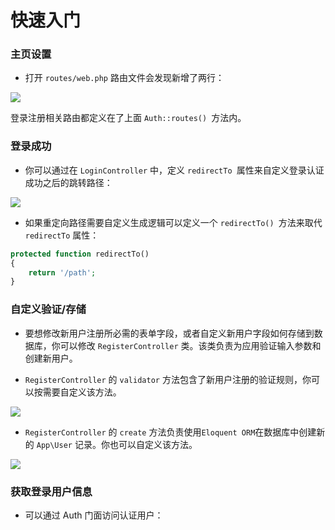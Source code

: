 # 快速入门



### 主页设置

+ 打开 `routes/web.php` 路由文件会发现新增了两行：

![](https://ws3.sinaimg.cn/large/005BYqpggy1g2bith907aj30vt0ewgmj.jpg)

登录注册相关路由都定义在了上面 `Auth::routes() `方法内。







### 登录成功

+ 你可以通过在 `LoginController` 中，定义 `redirectTo `属性来自定义登录认证成功之后的跳转路径：

![](https://ws3.sinaimg.cn/large/005BYqpggy1g2biok1qmlj30qu0ivq46.jpg)

+ 如果重定向路径需要自定义生成逻辑可以定义一个 `redirectTo() `方法来取代 `redirectTo` 属性：

```php
protected function redirectTo()
{
    return '/path';
}
```



### 自定义验证/存储

+ 要想修改新用户注册所必需的表单字段，或者自定义新用户字段如何存储到数据库，你可以修改 `RegisterController` 类。该类负责为应用验证输入参数和创建新用户。

+ `RegisterController` 的 `validator` 方法包含了新用户注册的验证规则，你可以按需要自定义该方法。

![](https://ws3.sinaimg.cn/large/005BYqpgly1g2bixy2do0j314f0jo407.jpg)

+ `RegisterController` 的 `create` 方法负责使用` Eloquent ORM `在数据库中创建新的 `App\User` 记录。你也可以自定义该方法。

![](https://ws3.sinaimg.cn/large/005BYqpggy1g2bizbpmfvj30w00gfgmw.jpg)



### 获取登录用户信息

+ 可以通过 Auth 门面访问认证用户：

